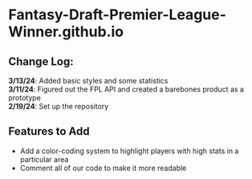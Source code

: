 # Fantasy-Draft-Premier-League-Winner.github.io

## Change Log:
**3/13/24**: Added basic styles and some statistics
\
**3/11/24**: Figured out the FPL API and created a barebones product as a prototype
\
**2/19/24**: Set up the repository


## Features to Add
* Add a color-coding system to highlight players with high stats in a particular area
* Comment all of our code to make it more readable
